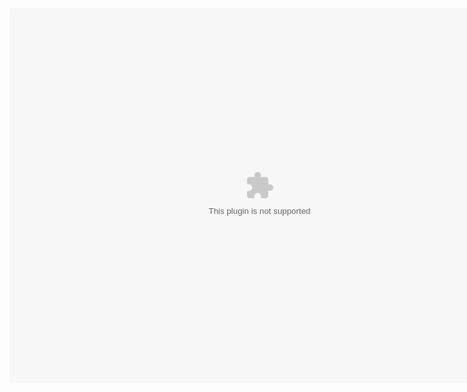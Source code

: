 <html>
  <head>
    <link rel="stylesheet" href="index.css">
  </head>
  <body>
    <embed src="CBTRealms.swf" width="800" height="600">
  </body>
</html>
